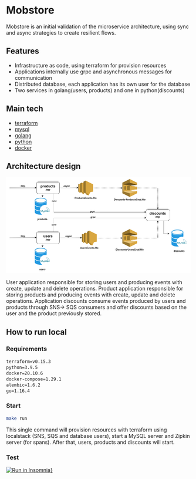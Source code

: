 # Mobstore
Mobstore is an initial validation of the microservice architecture, using sync and async strategies to create resilient flows.

## Features
- Infrastructure as code, using terraform for provision resources
- Applications internally use grpc and asynchronous messages for communication
- Distributed database, each application has its own user for the database
- Two services in golang(users, products) and one in python(discounts)

## Main tech
- [terraform](https://www.terraform.io/)
- [mysql](https://www.mysql.com/)
- [golang](http://golang.org/)
- [python](https://www.python.org/)
- [docker](https://www.docker.com/)

## Architecture design
![Architecture design](Mobstore-design.png?raw=true "Design")

User application responsible for storing users and producing events with create, update and delete operations.
Product application responsible for storing products and producing events with create, update and delete operations.
Application discounts consume events produced by users and products through SNS-> SQS consumers and offer discounts based on the user and the product previously stored.

## How to run local

### Requirements
```
terraform=v0.15.3
python=3.9.5
docker=20.10.6
docker-compose=1.29.1
alembic=1.6.2
go=1.16.4
```

### Start
```sh
make run
```
This single command will provision resources with terraform using localstack (SNS, SQS and database users), start a MySQL server and Zipkin server (for spans). After that, users, products and discounts will start.

### Test
[![Run in Insomnia}](https://insomnia.rest/images/run.svg)](https://insomnia.rest/run/?label=Mobstore&uri=https%3A%2F%2Fgithub.com%2Fdalmarcogd%2Fmobstore%2Fblob%2Fmain%2FInsomnia_2021-05-18.json)
